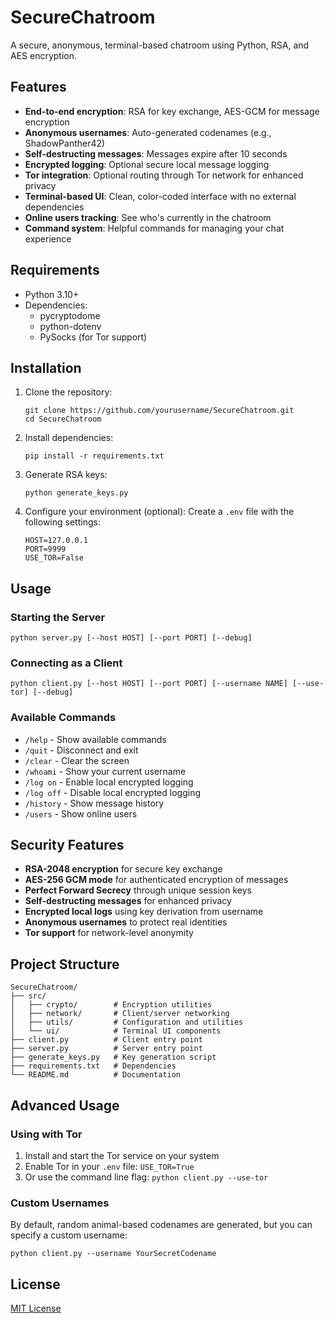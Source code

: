 # SecureChatroom

A secure, anonymous, terminal-based chatroom using Python, RSA, and AES encryption.

## Features

- **End-to-end encryption**: RSA for key exchange, AES-GCM for message encryption
- **Anonymous usernames**: Auto-generated codenames (e.g., ShadowPanther42)
- **Self-destructing messages**: Messages expire after 10 seconds
- **Encrypted logging**: Optional secure local message logging
- **Tor integration**: Optional routing through Tor network for enhanced privacy
- **Terminal-based UI**: Clean, color-coded interface with no external dependencies
- **Online users tracking**: See who's currently in the chatroom
- **Command system**: Helpful commands for managing your chat experience

## Requirements

- Python 3.10+
- Dependencies:
  - pycryptodome
  - python-dotenv
  - PySocks (for Tor support)

## Installation

1. Clone the repository:
   ```
   git clone https://github.com/yourusername/SecureChatroom.git
   cd SecureChatroom
   ```

2. Install dependencies:
   ```
   pip install -r requirements.txt
   ```

3. Generate RSA keys:
   ```
   python generate_keys.py
   ```

4. Configure your environment (optional):
   Create a `.env` file with the following settings:
   ```
   HOST=127.0.0.1
   PORT=9999
   USE_TOR=False
   ```

## Usage

### Starting the Server

```
python server.py [--host HOST] [--port PORT] [--debug]
```

### Connecting as a Client

```
python client.py [--host HOST] [--port PORT] [--username NAME] [--use-tor] [--debug]
```

### Available Commands

- `/help` - Show available commands
- `/quit` - Disconnect and exit
- `/clear` - Clear the screen
- `/whoami` - Show your current username
- `/log on` - Enable local encrypted logging
- `/log off` - Disable local encrypted logging
- `/history` - Show message history
- `/users` - Show online users

## Security Features

- **RSA-2048 encryption** for secure key exchange
- **AES-256 GCM mode** for authenticated encryption of messages
- **Perfect Forward Secrecy** through unique session keys
- **Self-destructing messages** for enhanced privacy
- **Encrypted local logs** using key derivation from username
- **Anonymous usernames** to protect real identities
- **Tor support** for network-level anonymity

## Project Structure

```
SecureChatroom/
├── src/
│   ├── crypto/        # Encryption utilities
│   ├── network/       # Client/server networking
│   ├── utils/         # Configuration and utilities
│   └── ui/            # Terminal UI components
├── client.py          # Client entry point
├── server.py          # Server entry point
├── generate_keys.py   # Key generation script
├── requirements.txt   # Dependencies
└── README.md          # Documentation
```

## Advanced Usage

### Using with Tor

1. Install and start the Tor service on your system
2. Enable Tor in your `.env` file: `USE_TOR=True`
3. Or use the command line flag: `python client.py --use-tor`

### Custom Usernames

By default, random animal-based codenames are generated, but you can specify a custom username:

```
python client.py --username YourSecretCodename
```

## License

[MIT License](LICENSE)
